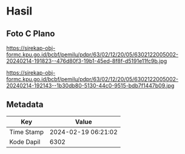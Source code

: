 # Hasil

## Foto C Plano

https://sirekap-obj-formc.kpu.go.id/bcbf/pemilu/pdpr/63/02/12/20/05/6302122005002-20240214-191823--476d80f3-19b1-45ed-8f8f-d5191e11fc9b.jpg

https://sirekap-obj-formc.kpu.go.id/bcbf/pemilu/pdpr/63/02/12/20/05/6302122005002-20240214-192143--1b30db80-5130-44c0-9515-bdb7f1447b09.jpg


## Metadata

| Key        | Value               |
| ---------- | ------------------- |
| Time Stamp | 2024-02-19 06:21:02 |
| Kode Dapil | 6302                |



